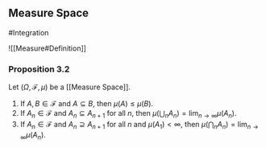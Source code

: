 ## Measure Space
#Integration 

![[Measure#Definition]]

### Proposition 3.2
Let $(\Omega, \mathcal{F}, \mu)$ be a [[Measure Space]].
1. If $A, B \in \mathcal{F}$ and $A \subseteq B$, then $\mu(A) \leq \mu(B)$.
2. If $A_{n} \in \mathcal{F}$ and $A_{n} \subseteq A_{n+1}$ for all $n$, then $\mu\left(\bigcup_{n} A_{n}\right)=\lim _{n \rightarrow \infty} \mu\left(A_{n}\right)$.
3. If $A_{n} \in \mathcal{F}$ and $A_{n} \supseteq A_{n+1}$ for all $n$ and $\mu\left(A_{1}\right)<\infty$, then $\mu\left(\bigcap_{n} A_{n}\right)=\lim _{n \rightarrow \infty} \mu\left(A_{n}\right)$.